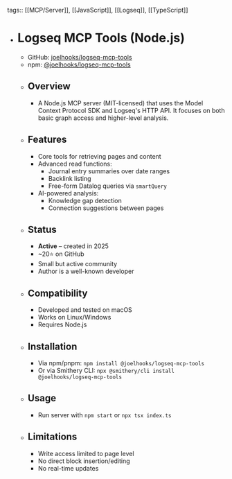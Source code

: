 tags:: [[MCP/Server]], [[JavaScript]], [[Logseq]], [[TypeScript]]

- # Logseq MCP Tools (Node.js)
	- GitHub: [joelhooks/logseq-mcp-tools](https://github.com/joelhooks/logseq-mcp-tools)
	- npm: [@joelhooks/logseq-mcp-tools](https://www.npmjs.com/package/@joelhooks/logseq-mcp-tools)
	- ## Overview
		- A Node.js MCP server (MIT-licensed) that uses the Model Context Protocol SDK and Logseq's HTTP API. It focuses on both basic graph access and higher-level analysis.
	- ## Features
		- Core tools for retrieving pages and content
		- Advanced read functions:
			- Journal entry summaries over date ranges
			- Backlink listing
			- Free-form Datalog queries via `smartQuery`
		- AI-powered analysis:
			- Knowledge gap detection
			- Connection suggestions between pages
	- ## Status
		- **Active** – created in 2025
		- ~20⭐ on GitHub
		- Small but active community
		- Author is a well-known developer
	- ## Compatibility
		- Developed and tested on macOS
		- Works on Linux/Windows
		- Requires Node.js
	- ## Installation
		- Via npm/pnpm: `npm install @joelhooks/logseq-mcp-tools`
		- Or via Smithery CLI: `npx @smithery/cli install @joelhooks/logseq-mcp-tools`
	- ## Usage
		- Run server with `npm start` or `npx tsx index.ts`
	- ## Limitations
		- Write access limited to page level
		- No direct block insertion/editing
		- No real-time updates 
